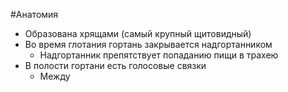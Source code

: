 #Анатомия 
- Образована хрящами (самый крупный щитовидный)
- Во время глотания гортань закрывается надгортанником
	- Надгортанник препятствует попаданию пищи в трахею 
- В полости гортани есть голосовые связки
	- Между 